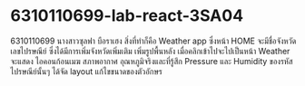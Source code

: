 # 6310110699-lab-react-3SA04
6310110699 นางสาวซุลฟา บือราเฮง
สิ่งที่ทำก็คือ Weather app ซึ่งหน้า HOME จะมีชื่อจังหวัด เลขไปรษณีย์ 
ซึ่งได้มีการเพิ่มจังหวัดเพิ่มเติม เพิ่มรูปพื้นหลัง เมื่อคลิกเข้าไปจะไปเป็นหน้า Weather 
จะแสดง ไอคอนก้อนเมฆ สภาพอากาศ อุณหภูมิจริงและที่รู้สึก Pressure และ Humidity ของรหัสไปรษณีย์นั้นๆ
ได้จัด layout แก้ไขขนาดของตัวอักษร
